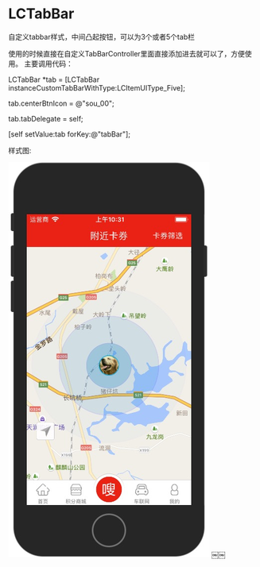 # LCTabBar
自定义tabbar样式，中间凸起按钮，可以为3个或者5个tab栏

使用的时候直接在自定义TabBarController里面直接添加进去就可以了，方便使用。
主要调用代码：

LCTabBar *tab = [LCTabBar instanceCustomTabBarWithType:LCItemUIType_Five];

tab.centerBtnIcon = @"sou_00";

tab.tabDelegate = self;

[self setValue:tab forKey:@"tabBar"];


样式图:

![image](https://github.com/Yangshaoyi/LCTabBar/blob/master/project_image.jpg)
￼￼
